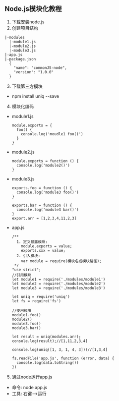 ## Node.js模块化教程
1. 下载安装node.js
2. 创建项目结构
  ```
  |-modules
    |-module1.js
    |-module2.js
    |-module3.js
  |-app.js
  |-package.json
    {
      "name": "commonJS-node",
      "version": "1.0.0"
    }
  ```
3. 下载第三方模块
  * npm install uniq --save
4. 模块化编码
  * module1.js
    ```
    module.exports = {
      foo() {
        console.log('moudle1 foo()')
      }
    }
    ```
  * module2.js
    ```
    module.exports = function () {
      console.log('module2()')
    }
    ```
  * module3.js
    ```
    exports.foo = function () {
      console.log('module3 foo()')
    }
    
    exports.bar = function () {
      console.log('module3 bar()')
    }
    export.arr = [1,2,3,4,11,2,3]
    ```
  * app.js 
    ```
    /**
      1. 定义暴露模块:
        module.exports = value;
        exports.xxx = value;
      2. 引入模块:
        var module = require(模块名或模块路径);
     */
    "use strict";
    //引用模块
    let module1 = require('./modules/module1')
    let module2 = require('./modules/module2')
    let module3 = require('./modules/module3')
    
    let uniq = require('uniq')
    let fs = require('fs')
    
    //使用模块
    module1.foo()
    module2()
    module3.foo()
    module3.bar()
    
    let result = uniq(modules.arr);
    console.log(result);//[1,11,2,3,4]

    console.log(uniq([1, 3, 1, 4, 3]))//[1,3,4]

    fs.readFile('app.js', function (error, data) {
      console.log(data.toString())
    })
    ```
5. 通过node运行app.js
  * 命令: node app.js
  * 工具: 右键-->运行